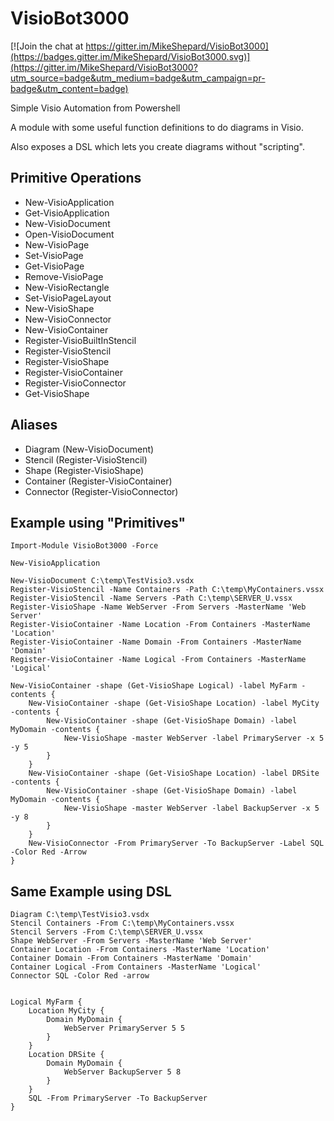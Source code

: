 # VisioBot3000

[![Join the chat at https://gitter.im/MikeShepard/VisioBot3000](https://badges.gitter.im/MikeShepard/VisioBot3000.svg)](https://gitter.im/MikeShepard/VisioBot3000?utm_source=badge&utm_medium=badge&utm_campaign=pr-badge&utm_content=badge)

Simple Visio Automation from Powershell

A module with some useful function definitions to do diagrams in Visio.  

Also exposes a DSL which lets you create diagrams without "scripting".

Primitive Operations
---------------------
* New-VisioApplication  
* Get-VisioApplication  
* New-VisioDocument  
* Open-VisioDocument
* New-VisioPage 
* Set-VisioPage
* Get-VisioPage
* Remove-VisioPage
* New-VisioRectangle
* Set-VisioPageLayout
* New-VisioShape
* New-VisioConnector
* New-VisioContainer
* Register-VisioBuiltInStencil
* Register-VisioStencil
* Register-VisioShape
* Register-VisioContainer
* Register-VisioConnector
* Get-VisioShape

Aliases
-------
* Diagram (New-VisioDocument)
* Stencil (Register-VisioStencil)
* Shape (Register-VisioShape)
* Container (Register-VisioContainer)
* Connector (Register-VisioConnector)

Example using "Primitives"
--------------------------
    Import-Module VisioBot3000 -Force

    New-VisioApplication

    New-VisioDocument C:\temp\TestVisio3.vsdx 
    Register-VisioStencil -Name Containers -Path C:\temp\MyContainers.vssx 
    Register-VisioStencil -Name Servers -Path C:\temp\SERVER_U.vssx
    Register-VisioShape -Name WebServer -From Servers -MasterName 'Web Server'
    Register-VisioContainer -Name Location -From Containers -MasterName 'Location'
    Register-VisioContainer -Name Domain -From Containers -MasterName 'Domain'
    Register-VisioContainer -Name Logical -From Containers -MasterName 'Logical'

    New-VisioContainer -shape (Get-VisioShape Logical) -label MyFarm -contents {
        New-VisioContainer -shape (Get-VisioShape Location) -label MyCity -contents {
            New-VisioContainer -shape (Get-VisioShape Domain) -label MyDomain -contents {
                New-VisioShape -master WebServer -label PrimaryServer -x 5 -y 5
            }
        }
        New-VisioContainer -shape (Get-VisioShape Location) -label DRSite -contents {
            New-VisioContainer -shape (Get-VisioShape Domain) -label MyDomain -contents {
                New-VisioShape -master WebServer -label BackupServer -x 5 -y 8
            }
        }
        New-VisioConnector -From PrimaryServer -To BackupServer -Label SQL -Color Red -Arrow
    }


Same Example using DSL
-----------------------
    Diagram C:\temp\TestVisio3.vsdx 
    Stencil Containers -From C:\temp\MyContainers.vssx 
    Stencil Servers -From C:\temp\SERVER_U.vssx
    Shape WebServer -From Servers -MasterName 'Web Server'
    Container Location -From Containers -MasterName 'Location'
    Container Domain -From Containers -MasterName 'Domain'
    Container Logical -From Containers -MasterName 'Logical'
    Connector SQL -Color Red -arrow


    Logical MyFarm {
        Location MyCity {
            Domain MyDomain {
                WebServer PrimaryServer 5 5
            }
        }
        Location DRSite {
            Domain MyDomain {
                WebServer BackupServer 5 8
            }
        }
        SQL -From PrimaryServer -To BackupServer
    }